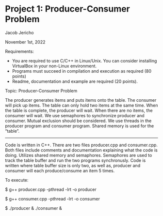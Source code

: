 # Project 1: Producer-Consumer Problem 

Jacob Jericho

November 1st, 2022

Requirements:
-	You are required to use C/C++ in Linux/Unix. You can consider installing VirtualBox in your non-Linux environment.
-	Programs must succeed in compilation and execution as required (80 points)
-	Readme, documentation and example are required (20 points).

Topic: Producer-Consumer Problem

The producer generates items and puts items onto the table. The consumer will pick up items. The table can only hold two items at the same time. When the table is complete, the producer will wait. When there are no items, the consumer will wait. We use semaphores to synchronize producer and consumer.  Mutual exclusion should be considered. We use threads in the producer program and consumer program. Shared memory is used for the “table”.

---

Code is written in C++. There are two files producer.cpp and consumer.cpp. Both files include comments and documentation explaining what the code is doing. Utilizes shared memory and semaphores. Semaphores are used to track the table buffer and run the two programs synchronusly. Code is written where table buffer size is only two, as well as, producer and consumer will each produce/consume an item 5 times. 

To execute:

$ g++ producer.cpp -pthread -lrt -o producer

$ g++ consumer.cpp -pthread -lrt -o consumer

$ ./producer & ./consumer &
